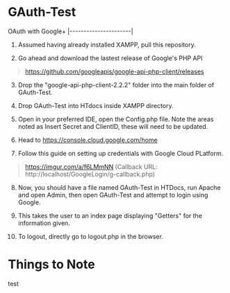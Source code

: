 # GAuth-Test

  OAuth with Google+
|----------------------|

1) Assumed having already installed XAMPP, pull this repository.

2) Go ahead and download the lastest release of Google's PHP API
  >https://github.com/googleapis/google-api-php-client/releases
  
3) Drop the "google-api-php-client-2.2.2" folder into the main folder of GAuth-Test.

4) Drop GAuth-Test into HTdocs inside XAMPP directory.

5) Open in your preferred IDE, open the Config.php file. Note the areas noted as Insert Secret and ClientID, these will need to be updated.

6) Head to https://console.cloud.google.com/home

7) Follow this guide on setting up credentials with Google Cloud PLatform. 
  >https://imgur.com/a/f6LMmNN
  >(Callback URL: http://localhost/GoogleLogin/g-callback.php)
  
8) Now, you should have a file named GAuth-Test in HTDocs, run Apache and open Admin, then open GAuth-Test and attempt to login using Google.

9) This takes the user to an index page displaying "Getters" for the information given. 

10) To logout, directly go to logout.php in the browser.

# Things to Note

test





 
